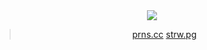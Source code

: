 <div align="center">



<h1 align="center"> </h1>


<br />



<img src="https://komarev.com/ghpvc/?username=artfufu&base=7906&color=grey&label=CoolPeople">




<br>

> [prns.cc](https://pronouns.cc/@shedletskying) [strw.pg](https://dandyfield.straw.page/)






